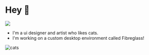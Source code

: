 # Hey 👋

<img src="https://media1.tenor.com/m/FzbK72trqkgAAAAd/hi-no.gif">

- I'm a ui designer and artist who likes cats.
- I'm working on a custom desktop environment called Fibreglass!

![cats](https://img.shields.io/badge/cats-are_cool-blue?color=74be88&style=for-the-badge&labelColor=1B1919)

<!--
**dealerofallthecats/dealerofallthecats** is a ✨ _special_ ✨ repository because its `README.md` (this file) appears on your GitHub profile.

Here are some ideas to get you started:

- 🔭 I’m currently working on ...
- 🌱 I’m currently learning ...
- 👯 I’m looking to collaborate on ...
- 🤔 I’m looking for help with ...
- 💬 Ask me about ...
- 📫 How to reach me: ...
- 😄 Pronouns: ...
- ⚡ Fun fact: ...
-->
